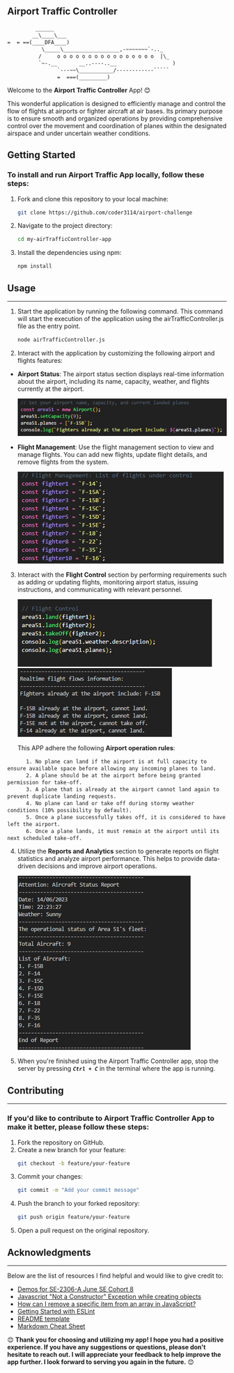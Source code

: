 ## Airport Traffic Controller

```
         ______
        __\____\___
=  = ==(____DFA____)
           \_____\__________________,-~~~~~~~`-.._
          /     o o o o o o o o o o o o o o o o  |\_
          `~-.__       __..----..__                  )
                `---~~\___________/------------`````
                =  ===(_________)

```

Welcome to the **Airport Traffic Controller** App! 😊

This wonderful application is designed to efficiently manage and control the flow of flights at airports or fighter aircraft at air bases. Its primary purpose is to ensure smooth and organized operations by providing comprehensive control over the movement and coordination of planes within the designated airspace and under uncertain weather conditions.

## Getting Started 

### To install and run Airport Traffic App locally, follow these steps:

1. Fork and clone this repository to your local machine:
      ```bash
      git clone https://github.com/coder3114/airport-challenge
2. Navigate to the project directory:
      ```bash
      cd my-airTrafficController-app
3. Install the dependencies using npm:
      ```bash
      npm install
## Usage
---------

1. Start the application by running the following command. This command will start the execution of the application using the airTrafficController.js file as the entry point.
      ```bash
      node airTrafficController.js
2. Interact with the application by customizing the following airport and flights features:

* **Airport Status**: The airport status section displays real-time information about the airport, including its name, capacity, weather, and flights currently at the airport.  

  ![Alt text](airport-status.png)
      

* **Flight Management**: Use the flight management section to view and manage flights. You can add new flights, update flight details, and remove flights from the system.

     ![Alt text](flight-management.png)

3. Interact with the **Flight Control** section by performing requirements such as adding or updating flights, monitoring airport status, issuing instructions, and communicating with relevant personnel.

      ![Alt text](flight-control.png)
      ![Real time flow](flight-flow.png)

      This APP adhere the following **Airport operation rules**:
```
      1. No plane can land if the airport is at full capacity to ensure available space before allowing any incoming planes to land.
      2. A plane should be at the airport before being granted permission for take-off.
      3. A plane that is already at the airport cannot land again to prevent duplicate landing requests.
      4. No plane can land or take off during stormy weather conditions (10% possibility by default).
      5. Once a plane successfully takes off, it is considered to have left the airport.
      6. Once a plane lands, it must remain at the airport until its next scheduled take-off.
```

4. Utilize the **Reports and Analytics** section to generate reports on flight statistics and analyze airport performance. This helps to provide data-driven decisions and improve airport operations.

      ![Example report](report.png)

5. When you're finished using the Airport Traffic Controller app, stop the server by pressing ***`Ctrl + C`*** in the terminal where the app is running.

## Contributing
---------

### If you'd like to contribute to Airport Traffic Controller App to make it better, please follow these steps:

1. Fork the repository on GitHub.
2. Create a new branch for your feature:
      ```bash
      git checkout -b feature/your-feature
3. Commit your changes:
      ```bash
      git commit -m "Add your commit message"
4. Push the branch to your forked repository:
      ```bash
      git push origin feature/your-feature
5. Open a pull request on the original repository.

## Acknowledgments
---------

Below are the list of resources I find helpful and would like to give credit to:
* [Demos for SE-2306-A June SE Cohort 8](https://github.com/digital-futures-academy/SE-2306-A-Demos)
* [Javascript "Not a Constructor" Exception while creating objects](https://stackoverflow.com/questions/10107198/javascript-not-a-constructor-exception-while-creating-objects)
* [How can I remove a specific item from an array in JavaScript?](https://stackoverflow.com/questions/5767325/how-can-i-remove-a-specific-item-from-an-array-in-javascript)
* [Getting Started with ESLint](https://eslint.org/docs/latest/use/getting-started)
* [README template](https://github.com/coder3114/Best-README.md/tree/master#prerequisites)
* [Markdown Cheat Sheet](https://www.markdownguide.org/cheat-sheet/)

😊 **Thank you for choosing and utilizing my app! I hope you had a positive experience. If you have any suggestions or questions, please don't hesitate to reach out. I will appreciate your feedback to help improve the app further. I look forward to serving you again in the future.** 😊